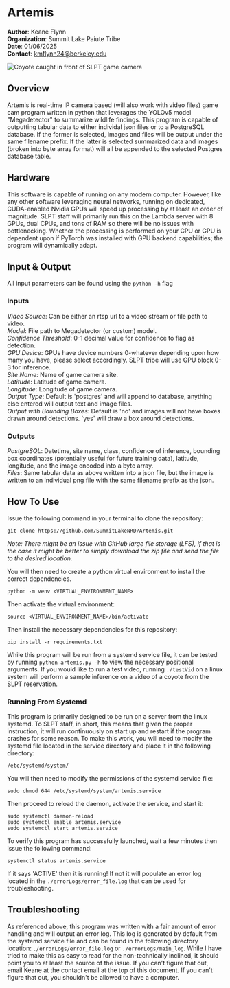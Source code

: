 # Artemis
**Author**: Keane Flynn\
**Organization**: Summit Lake Paiute Tribe\
**Date**: 01/06/2025\
**Contact**: kmflynn24@berkeley.edu

![Coyote caught in front of SLPT game camera](https://github.com/SummitLakeNRD/Artemis/blob/main/media/output_example.png)

## Overview
Artemis is real-time IP camera based (will also work with video files) game cam
program written in python that leverages the YOLOv5 model "Megadetector" to
summarize wildlife findings. This program is capable of outputting tabular data
to either individal json files or to a PostgreSQL database. If the former is
selected, images and files will be output under the same filename prefix. If the
latter is selected summarized data and images (broken into byte array format)
will all be appended to the selected Postgres database table.

## Hardware
This software is capable of running on any modern computer. However, like any 
other software leveraging neural networks, running on dedicated, CUDA-enabled
Nvidia GPUs will speed up processing by at least an order of magnitude. SLPT 
staff will primarily run this on the Lambda server with 8 GPUs, dual CPUs, and
tons of RAM so there will be no issues with bottlenecking. Whether the processing
is performed on your CPU or GPU is dependent upon if PyTorch was installed with
GPU backend capabilities; the program will dynamically adapt.

## Input & Output
All input parameters can be found using the `python -h` flag 

### Inputs
*Video Source*: Can be either an rtsp url to a video stream or file path to video.\
*Model*: File path to Megadetector (or custom) model.\
*Confidence Threshold*: 0-1 decimal value for confidence to flag as detection.\
*GPU Device*: GPUs have device numbers 0-whatever depending upon how many you have,
please select accordingly. SLPT tribe will use GPU block 0-3 for inference.\
*Site Name*: Name of game camera site.\
*Latitude*: Latitude of game camera.\
*Longitude*: Longitude of game camera.\
*Output Type*: Default is 'postgres' and will append to database, anything else
entered will output text and image files.\
*Output with Bounding Boxes*: Default is 'no' and images will not have boxes
drawn around detections. 'yes' will draw a box around detections.

### Outputs
*PostgreSQL*: Datetime, site name, class, confidence of inference, bounding box
coordinates (potentially useful for future training data), latitude, longitude,
and the image encoded into a byte array.\
*Files*: Same tabular data as above written into a json file, but the image is
written to an individual png file with the same filename prefix as the json.

## How To Use
Issue the following command in your terminal to clone the repository:
```
git clone https://github.com/SummitLakeNRD/Artemis.git
```
*Note: There might be an issue with GitHub large file storage (LFS), if that is
the case it might be better to simply download the zip file and send the file
to the desired location.*

You will then need to create a python virtual environment to install the correct
dependencies.
```
python -m venv <VIRTUAL_ENVIRONMENT_NAME>
```
Then activate the virtual environment:
```
source <VIRTUAL_ENVIRONMENT_NAME>/bin/activate
```
Then install the necessary dependencies for this repository:
```
pip install -r requirements.txt
```
While this program will be run from a systemd service file, it can be tested
by running `python artemis.py -h` to view the necessary positional arguments.
If you would like to run a test video, running `./testVid` on a linux system
will perform a sample inference on a video of a coyote from the SLPT reservation.

### Running From Systemd
This program is primarily designed to be run on a server from the linux systemd.
To SLPT staff, in short, this means that given the proper instruction, it will
run continuously on start up and restart if the program crashes for some reason.
To make this work, you will need to modify the systemd file located in the
service directory and place it in the following directory:
```
/etc/systemd/system/
```
You will then need to modify the permissions of the systemd service file:
```
sudo chmod 644 /etc/systemd/system/artemis.service
```
Then proceed to reload the daemon, activate the service, and start it:
```
sudo systemctl daemon-reload
sudo systemctl enable artemis.service
sudo systemctl start artemis.service
```
To verify this program has successfully launched, wait a few minutes then issue
the following command:
```
systemctl status artemis.service
```
If it says 'ACTIVE' then it is running! If not it will populate an error log 
located in the `./errorLogs/error_file.log` that can be used for troubleshooting.

## Troubleshooting
As referenced above, this program was written with a fair amount of error
handling and will output an error log. This log is generated by default from 
the systemd service file and can be found in the following directory location:
`./errorLogs/error_file.log` or `./errorLogs/main_log`. While I have tried to
make this as easy to read for the non-technically inclined, it should point 
you to at least the source of the issue. If you can't figure that out, email 
Keane at the contact email at the top of this document. If you can't figure 
that out, you shouldn't be allowed to have a computer.
